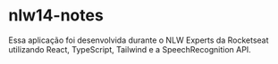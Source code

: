 # nlw14-notes
Essa aplicação foi desenvolvida durante o NLW Experts da Rocketseat utilizando React, TypeScript, Tailwind e a SpeechRecognition API.
